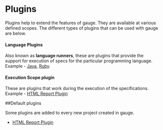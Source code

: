 # Plugins

Plugins help to extend the features of gauge. They are available at various defined scopes. The different types of plugins that can be used with gauge are below.

#### Language Plugins
 Also known as **language runners**, these are plugins that provide the support for execution of specs for the particular programming language. Example - [Java](../test_code/java/java.md), [Ruby](../test_code/ruby/ruby.md).

#### Execution Scope plugin
These are plugins that work during the execution of the specifications.
Example - [HTML Report Plugin](html_report_plugin.md)


##Default plugins

Some plugins are added to every new project created in gauge.

 * [HTML Report Plugin](html_report_plugin.md)

